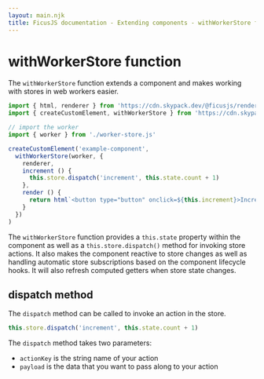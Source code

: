 ```yaml
---
layout: main.njk
title: FicusJS documentation - Extending components - withWorkerStore function
---
```

# withWorkerStore function

The `withWorkerStore` function extends a component and makes working with stores in web workers easier.

```js
import { html, renderer } from 'https://cdn.skypack.dev/@ficusjs/renderers@5/htm'
import { createCustomElement, withWorkerStore } from 'https://cdn.skypack.dev/ficusjs@6'

// import the worker
import { worker } from './worker-store.js'

createCustomElement('example-component',
  withWorkerStore(worker, {
    renderer,
    increment () {
      this.store.dispatch('increment', this.state.count + 1)
    },
    render () {
      return html`<button type="button" onclick=${this.increment}>Increment</button>`
    }
  })
)
```

The `withWorkerStore` function provides a `this.state` property within the component as well as a `this.store.dispatch()` method for invoking store actions.
It also makes the component reactive to store changes as well as handling automatic store subscriptions based on the component lifecycle hooks.
It will also refresh computed getters when store state changes.

## dispatch method

The `dispatch` method can be called to invoke an action in the store.

```js
this.store.dispatch('increment', this.state.count + 1)
```

The `dispatch` method takes two parameters:

- `actionKey` is the string name of your action
- `payload` is the data that you want to pass along to your action
